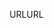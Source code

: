 <span data-ttu-id="c9625-101">URL</span><span class="sxs-lookup"><span data-stu-id="c9625-101">URL</span></span>